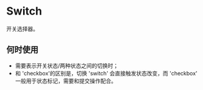 # Switch

开关选择器。

## 何时使用

- 需要表示开关状态/两种状态之间的切换时；
- 和 'checkbox'的区别是，切换 'switch' 会直接触发状态改变，而 'checkbox' 一般用于状态标记，需要和提交操作配合。